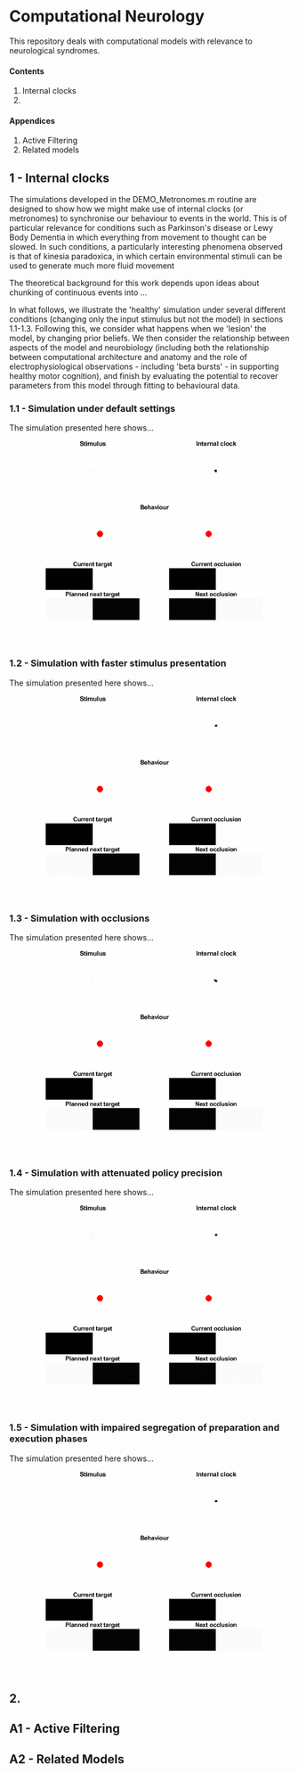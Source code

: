 # Computational Neurology

This repository deals with computational models with relevance to neurological syndromes. 

#### Contents
1. Internal clocks
2.  

#### Appendices
1. Active Filtering
2. Related models

## 1 - Internal clocks
The simulations developed in the DEMO_Metronomes.m routine are designed to show how we might make use of internal clocks (or metronomes) to synchronise our behaviour to events in the world. This is of particular relevance for conditions such as Parkinson's disease or Lewy Body Dementia in which everything from movement to thought can be slowed. In such conditions, a particularly interesting phenomena observed is that of kinesia paradoxica, in which certain environmental stimuli can be used to generate much more fluid movement

The theoretical background for this work depends upon ideas about chunking of continuous events into ...

In what follows, we illustrate the 'healthy' simulation under several different conditions (changing only the input stimulus but not the model) in sections 1.1-1.3. Following this, we consider what happens when we 'lesion' the model, by changing prior beliefs. We then consider the relationship between aspects of the model and neurobiology (including both the relationship between computational architecture and anatomy and the role of electrophysiological observations - including 'beta bursts' - in supporting healthy motor cognition), and finish by evaluating the potential to recover parameters from this model through fitting to behavioural data. 

### 1.1 - Simulation under default settings
The simulation presented here shows...
<img src="./Graphics/Animation_defaults.gif"/>

### 1.2 - Simulation with faster stimulus presentation
The simulation presented here shows...
<img src="./Graphics/Animation_fast.gif"/>

### 1.3 - Simulation with occlusions
The simulation presented here shows...
<img src="./Graphics/Animation_occlusion.gif"/>

### 1.4 - Simulation with attenuated policy precision
The simulation presented here shows...
<img src="./Graphics/Animation_gamma_log1.gif"/>

### 1.5 - Simulation with impaired segregation of preparation and execution phases
The simulation presented here shows...
<img src="./Graphics/Animation_alpha_log1.gif"/>

## 2. 

## A1 - Active Filtering

## A2 - Related Models
